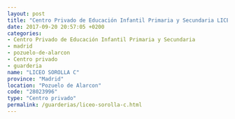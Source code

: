 ```yaml
---
layout: post
title: "Centro Privado de Educación Infantil Primaria y Secundaria LICEO SOROLLA C"
date: 2017-09-20 20:57:05 +0200
categories:
- Centro Privado de Educación Infantil Primaria y Secundaria
- madrid
- pozuelo-de-alarcon
- Centro privado
- guarderia
name: "LICEO SOROLLA C"
province: "Madrid"
location: "Pozuelo de Alarcon"
code: "28023996"
type: "Centro privado"
permalink: /guarderias/liceo-sorolla-c.html
---
```

